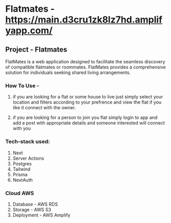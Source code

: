 # Flatmates - https://main.d3cru1zk8lz7hd.amplifyapp.com/

## Project -  Flatmates
FlatMates is a web application designed to facilitate the seamless discovery of compatible flatmates or roommates.
FlatMates provides a comprehensive solution for individuals seeking shared living arrangements.

### How To Use - 
1. if you are looking for a flat or some house to live just simply select your location and filters according to your prefrence and view the flat if you like it connect with the owner.

2. if you are looking for a person to join you flat simply login to app and add a post with appropriate details and someone interested will connect with you

### Tech-stack used:
 1. Next 
 2. Server Actions
 3. Postgres
 4. Tailwind
 5. Prisma
 6. NextAuth

### Cloud AWS
 1. Database  - AWS RDS
 2. Storage - AWS S3
 3. Deployment - AWS Amplify

 

